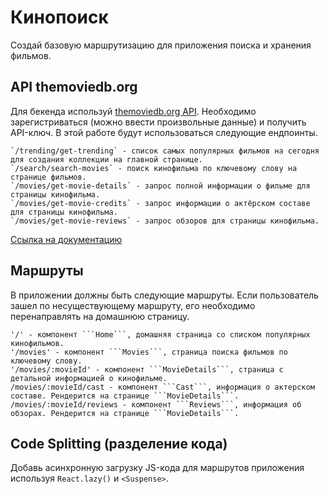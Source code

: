# Кинопоиск

Создай базовую маршрутизацию для приложения поиска и хранения фильмов.

## API themoviedb.org

Для бекенда используй [themoviedb.org API](https://www.themoviedb.org/). Необходимо зарегистриваться (можно ввести произвольные данные) и получить API-ключ. В этой работе будут использоваться следующие ендпоинты.

```
`/trending/get-trending` - список самых популярных фильмов на сегодня для создания коллекции на главной странице.
`/search/search-movies` - поиск кинофильма по ключевому слову на странице фильмов.
`/movies/get-movie-details` - запрос полной информации о фильме для страницы кинофильма.
`/movies/get-movie-credits` - запрос информации о актёрском составе для страницы кинофильма.
`/movies/get-movie-reviews` - запрос обзоров для страницы кинофильма.
```

[Ссылка на документацию](https://developers.themoviedb.org/3/getting-started/introduction)

## Маршруты

В приложении должны быть следующие маршруты. Если пользователь зашел по несуществующему маршруту, его необходимо перенаправлять на домашнюю страницу.

````
'/' - компонент ```Home```, домашняя страница со списком популярных кинофильмов.
'/movies' - компонент ```Movies```, страница поиска фильмов по ключевому слову.
'/movies/:movieId' - компонент ```MovieDetails```, страница с детальной информацией о кинофильме.
/movies/:movieId/cast - компонент ```Cast```, информация о актерском составе. Рендерится на странице ```MovieDetails```.
/movies/:movieId/reviews - компонент ```Reviews```, информация об обзорах. Рендерится на странице ```MovieDetails```.
````

## Code Splitting (разделение кода)

Добавь асинхронную загрузку JS-кода для маршрутов приложения используя `React.lazy()` и `<Suspense>`.
